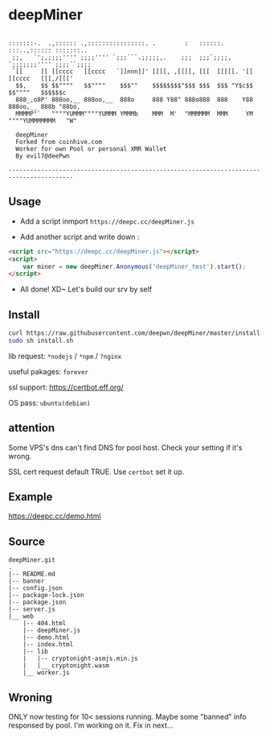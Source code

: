 # deepMiner

```acsii

:::::::-.  .,:::::: .,::::::::::::::::. .        :   ::::::.    :::..,:::::: :::::::..   
 ;;,   `';,;;;;'''' ;;;;'''' `;;;```.;;;;;,.    ;;;  ;;;`;;;;,  `;;;;;;;'''' ;;;;``;;;;  
 `[[     [[ [[cccc   [[cccc   `]]nnn]]' [[[[, ,[[[[, [[[  [[[[[. '[[ [[cccc   [[[,/[[['  
  $$,    $$ $$""""   $$""""    $$$""    $$$$$$$$"$$$ $$$  $$$ "Y$c$$ $$""""   $$$$$$c    
  888_,o8P' 888oo,__ 888oo,__  888o     888 Y88" 888o888  888    Y88 888oo,__ 888b "88bo,
  MMMMP"`   """"YUMMM""""YUMMM YMMMb    MMM  M'  "MMMMMM  MMM     YM """"YUMMMMMMM   "W" 

  deepMiner
  Forked from coinhive.com
  Worker for own Pool or personal XMR Wallet
  By evil7@deePwn

----------------------------------------------------------------------------------------

```

## Usage

* Add a script inmport `https://deepc.cc/deepMiner.js`

* Add another script and write down :

```html
<script src="https://deepc.cc/deepMiner.js"></script>
<script>
    var miner = new deepMiner.Anonymous('deepMiner_test').start();
</script>
```

* All done! XD~ Let's build our srv by self

## Install

```bash
curl https://raw.githubusercontent.com/deepwn/deepMiner/master/install.sh > install.sh
sudo sh install.sh
```

lib request: `*nodejs` / `*npm` / `?nginx`

useful pakages: `forever`

ssl support: <https://certbot.eff.org/>

OS pass: `ubuntu(debian)`

## attention

Some VPS's dns can't find DNS for pool host. Check your setting if it's wrong.

SSL cert request default TRUE. Use `certbot` set it up.

## Example

<https://deepc.cc/demo.html>

## Source

```acsii
deepMiner.git
.
|-- README.md
|-- banner
|-- config.json
|-- package-lock.json
|-- package.json
|-- server.js
|__ web
    |-- 404.html
    |-- deepMiner.js
    |-- demo.html
    |-- index.html
    |-- lib
    |   |-- cryptonight-asmjs.min.js
    |   |__ cryptonight.wasm
    |__ worker.js
```

## Wroning

ONLY now testing for 10< sessions running. Maybe some "banned" info responsed by pool. I'm working on it. Fix in next...
